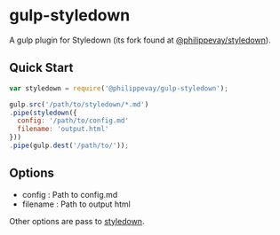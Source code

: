 
gulp-styledown
===

A gulp plugin for Styledown (its fork found at [@philippevay/styledown](https://www.npmjs.com/package/@philippevay/gulp-styledown)).


Quick Start
---

```js
var styledown = require('@philippevay/gulp-styledown');

gulp.src('/path/to/styledown/*.md')
.pipe(styledown({
  config: '/path/to/config.md'
  filename: 'output.html'
}))
.pipe(gulp.dest('/path/to/'));
```

Options
---

- config : Path to config.md
- filename : Path to output html

Other options are pass to [styledown](https://github.com/PhilippeVay/styledown).
